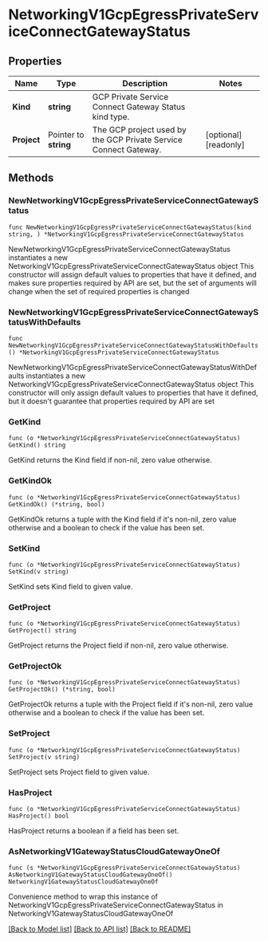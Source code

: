 # NetworkingV1GcpEgressPrivateServiceConnectGatewayStatus

## Properties

Name | Type | Description | Notes
------------ | ------------- | ------------- | -------------
**Kind** | **string** | GCP Private Service Connect Gateway Status kind type. | 
**Project** | Pointer to **string** | The GCP project used by the GCP Private Service Connect Gateway. | [optional] [readonly] 

## Methods

### NewNetworkingV1GcpEgressPrivateServiceConnectGatewayStatus

`func NewNetworkingV1GcpEgressPrivateServiceConnectGatewayStatus(kind string, ) *NetworkingV1GcpEgressPrivateServiceConnectGatewayStatus`

NewNetworkingV1GcpEgressPrivateServiceConnectGatewayStatus instantiates a new NetworkingV1GcpEgressPrivateServiceConnectGatewayStatus object
This constructor will assign default values to properties that have it defined,
and makes sure properties required by API are set, but the set of arguments
will change when the set of required properties is changed

### NewNetworkingV1GcpEgressPrivateServiceConnectGatewayStatusWithDefaults

`func NewNetworkingV1GcpEgressPrivateServiceConnectGatewayStatusWithDefaults() *NetworkingV1GcpEgressPrivateServiceConnectGatewayStatus`

NewNetworkingV1GcpEgressPrivateServiceConnectGatewayStatusWithDefaults instantiates a new NetworkingV1GcpEgressPrivateServiceConnectGatewayStatus object
This constructor will only assign default values to properties that have it defined,
but it doesn't guarantee that properties required by API are set

### GetKind

`func (o *NetworkingV1GcpEgressPrivateServiceConnectGatewayStatus) GetKind() string`

GetKind returns the Kind field if non-nil, zero value otherwise.

### GetKindOk

`func (o *NetworkingV1GcpEgressPrivateServiceConnectGatewayStatus) GetKindOk() (*string, bool)`

GetKindOk returns a tuple with the Kind field if it's non-nil, zero value otherwise
and a boolean to check if the value has been set.

### SetKind

`func (o *NetworkingV1GcpEgressPrivateServiceConnectGatewayStatus) SetKind(v string)`

SetKind sets Kind field to given value.


### GetProject

`func (o *NetworkingV1GcpEgressPrivateServiceConnectGatewayStatus) GetProject() string`

GetProject returns the Project field if non-nil, zero value otherwise.

### GetProjectOk

`func (o *NetworkingV1GcpEgressPrivateServiceConnectGatewayStatus) GetProjectOk() (*string, bool)`

GetProjectOk returns a tuple with the Project field if it's non-nil, zero value otherwise
and a boolean to check if the value has been set.

### SetProject

`func (o *NetworkingV1GcpEgressPrivateServiceConnectGatewayStatus) SetProject(v string)`

SetProject sets Project field to given value.

### HasProject

`func (o *NetworkingV1GcpEgressPrivateServiceConnectGatewayStatus) HasProject() bool`

HasProject returns a boolean if a field has been set.


### AsNetworkingV1GatewayStatusCloudGatewayOneOf

`func (s *NetworkingV1GcpEgressPrivateServiceConnectGatewayStatus) AsNetworkingV1GatewayStatusCloudGatewayOneOf() NetworkingV1GatewayStatusCloudGatewayOneOf`

Convenience method to wrap this instance of NetworkingV1GcpEgressPrivateServiceConnectGatewayStatus in NetworkingV1GatewayStatusCloudGatewayOneOf

[[Back to Model list]](../README.md#documentation-for-models) [[Back to API list]](../README.md#documentation-for-api-endpoints) [[Back to README]](../README.md)


